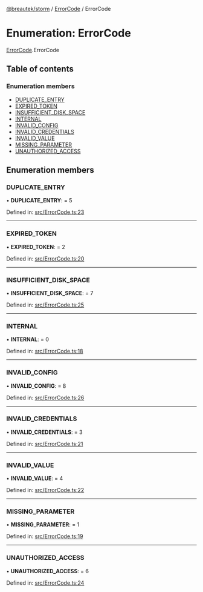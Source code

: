 [@breautek/storm](../README.md) / [ErrorCode](../modules/errorcode.md) / ErrorCode

# Enumeration: ErrorCode

[ErrorCode](../modules/errorcode.md).ErrorCode

## Table of contents

### Enumeration members

- [DUPLICATE\_ENTRY](errorcode.errorcode-1.md#duplicate_entry)
- [EXPIRED\_TOKEN](errorcode.errorcode-1.md#expired_token)
- [INSUFFICIENT\_DISK\_SPACE](errorcode.errorcode-1.md#insufficient_disk_space)
- [INTERNAL](errorcode.errorcode-1.md#internal)
- [INVALID\_CONFIG](errorcode.errorcode-1.md#invalid_config)
- [INVALID\_CREDENTIALS](errorcode.errorcode-1.md#invalid_credentials)
- [INVALID\_VALUE](errorcode.errorcode-1.md#invalid_value)
- [MISSING\_PARAMETER](errorcode.errorcode-1.md#missing_parameter)
- [UNAUTHORIZED\_ACCESS](errorcode.errorcode-1.md#unauthorized_access)

## Enumeration members

### DUPLICATE\_ENTRY

• **DUPLICATE\_ENTRY**: = 5

Defined in: [src/ErrorCode.ts:23](https://github.com/breautek/storm/blob/8748493/src/ErrorCode.ts#L23)

___

### EXPIRED\_TOKEN

• **EXPIRED\_TOKEN**: = 2

Defined in: [src/ErrorCode.ts:20](https://github.com/breautek/storm/blob/8748493/src/ErrorCode.ts#L20)

___

### INSUFFICIENT\_DISK\_SPACE

• **INSUFFICIENT\_DISK\_SPACE**: = 7

Defined in: [src/ErrorCode.ts:25](https://github.com/breautek/storm/blob/8748493/src/ErrorCode.ts#L25)

___

### INTERNAL

• **INTERNAL**: = 0

Defined in: [src/ErrorCode.ts:18](https://github.com/breautek/storm/blob/8748493/src/ErrorCode.ts#L18)

___

### INVALID\_CONFIG

• **INVALID\_CONFIG**: = 8

Defined in: [src/ErrorCode.ts:26](https://github.com/breautek/storm/blob/8748493/src/ErrorCode.ts#L26)

___

### INVALID\_CREDENTIALS

• **INVALID\_CREDENTIALS**: = 3

Defined in: [src/ErrorCode.ts:21](https://github.com/breautek/storm/blob/8748493/src/ErrorCode.ts#L21)

___

### INVALID\_VALUE

• **INVALID\_VALUE**: = 4

Defined in: [src/ErrorCode.ts:22](https://github.com/breautek/storm/blob/8748493/src/ErrorCode.ts#L22)

___

### MISSING\_PARAMETER

• **MISSING\_PARAMETER**: = 1

Defined in: [src/ErrorCode.ts:19](https://github.com/breautek/storm/blob/8748493/src/ErrorCode.ts#L19)

___

### UNAUTHORIZED\_ACCESS

• **UNAUTHORIZED\_ACCESS**: = 6

Defined in: [src/ErrorCode.ts:24](https://github.com/breautek/storm/blob/8748493/src/ErrorCode.ts#L24)
